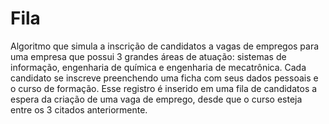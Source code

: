 # Fila
Algoritmo que simula a inscrição de candidatos a vagas de empregos para uma empresa que possui 3 grandes áreas de atuação: sistemas de informação, engenharia de química e engenharia de mecatrônica. Cada candidato se inscreve preenchendo uma ficha com seus dados pessoais e o curso de formação. Esse registro é inserido em uma fila de candidatos a espera da criação de uma vaga de emprego, desde que o curso esteja entre os 3 citados anteriormente.
